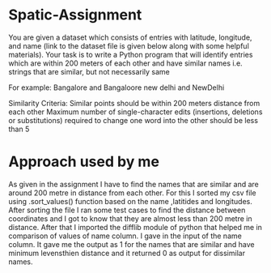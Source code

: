 # Spatic-Assignment
You are given a dataset which consists of entries with latitude, longitude, and name (link to the dataset file is given below along with some helpful materials).  Your task is to write a Python program that will identify entries which are within 200 meters of each other and have similar names i.e. strings that are similar, but not necessarily same 

For example: 
	Bangalore and Bangaloore
new delhi and NewDelhi

Similarity Criteria:
   Similar points should be within 200 meters distance from each other
   Maximum number of single-character edits (insertions, deletions or substitutions) required to change one word into the other should be less than 5
# Approach used by me
As given in the assignment I have to find the names that are similar and are around 200 metre in distance from each other. For this I sorted my csv file using .sort_values() function based on the name ,latitides and longitudes. After sorting the file I ran some test cases to find the distance between coordinates and I got to know that they are almost less than 200 metre in distance. After that I imported the difflib module of python that helped me in comparison of values of name column. I gave in the input of the name column. It gave me the output as 1 for the names that are similar and have minimum levensthien distance and it returned 0 as output for dissimilar names.
